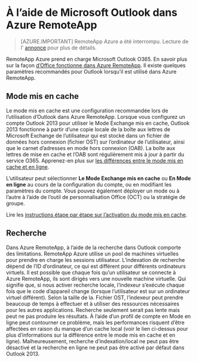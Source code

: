 <properties
    pageTitle="À l’aide d’Outlook dans Azure RemoteApp | Microsoft Azure" 
    description="Apprenez à configurer et à utiliser Outlook dans Azure RemoteApp | Microsoft Azure"
    services="remoteapp"
    documentationCenter=""
    authors="pavithir"
    manager="mbaldwin" />

<tags
    ms.service="remoteapp"
    ms.workload="compute"
    ms.tgt_pltfrm="na"
    ms.devlang="na"
    ms.topic="hero-article"
    ms.date="08/15/2016"
    ms.author="elizapo" />

# <a name="using-microsoft-outlook-in-azure-remoteapp"></a>À l’aide de Microsoft Outlook dans Azure RemoteApp

> [AZURE.IMPORTANT]
> RemoteApp Azure a été interrompu. Lecture de l' [annonce](https://go.microsoft.com/fwlink/?linkid=821148) pour plus de détails.

RemoteApp Azure prend en charge Microsoft Outlook O365. En savoir plus sur la façon [d’Office fonctionne dans Azure RemoteApp](remoteapp-officesubscription.md). Il existe quelques paramètres recommandés pour Outlook lorsqu’il est utilisé dans Azure RemoteApp.

## <a name="cached-mode"></a>Mode mis en cache
Le mode mis en cache est une configuration recommandée lors de l’utilisation d’Outlook dans Azure RemoteApp. Lorsque vous configurez un compte Outlook 2013 pour utiliser le Mode Exchange mis en cache, Outlook 2013 fonctionne à partir d’une copie locale de la boîte aux lettres de Microsoft Exchange de l’utilisateur qui est stocké dans un fichier de données hors connexion (fichier OST) sur l’ordinateur de l’utilisateur, ainsi que le carnet d’adresses en mode hors connexion (OAB). La boîte aux lettres de mise en cache et l’OAB sont régulièrement mis à jour à partir du service O365. Apprenez-en plus sur [les différences entre le mode mis en cache et en ligne](https://technet.microsoft.com/library/jj683103.aspx).

L’utilisateur peut sélectionner **Le Mode Exchange mis en cache** ou **En Mode en ligne** au cours de la configuration du compte, ou en modifiant les paramètres du compte. Vous pouvez également déployer un mode ou à l’autre à l’aide de l’outil de personnalisation Office (OCT) ou la stratégie de groupe.  

Lire les [instructions étape par étape sur l’activation du mode mis en cache](https://technet.microsoft.com/library/c6f4cad9-c918-420e-bab3-8b49e1885034#proc).

## <a name="search"></a>Recherche
Dans Azure RemoteApp, à l’aide de la recherche dans Outlook comporte des limitations. RemoteApp Azure utilise un pool de machines virtuelles pour prendre en charge les sessions utilisateur. L’indexation de recherche dépend de l’ID d’ordinateur, ce qui est différent pour différents ordinateurs virtuels. Il est possible que chaque fois qu’un utilisateur se connecte à Azure RemoteApp, ils sont dirigés vers une nouvelle machine virtuelle. Qui signifie que, si nous activer recherche locale, l’indexeur s’exécute chaque fois que le code d’appareil change (lorsque l’utilisateur est sur un ordinateur virtuel différent). Selon la taille de la. Fichier OST, l’indexeur peut prendre beaucoup de temps à effectuer et à utiliser des ressources nécessaires pour les autres applications. Recherche seulement serait pas lente mais peut ne pas produire les résultats. À l’aide d’un profil de compte en Mode en ligne peut contourner ce problème, mais les performances risquent d’être affectées en raison du manque d’un cache local (voir le lien ci-dessus pour plus d’informations sur la différence entre le mode mis en cache et en ligne). Malheureusement, recherche d’indexation/local ne peut pas être désactivé et la recherche en ligne ne peut pas être activé par défaut dans Outlook 2013.

